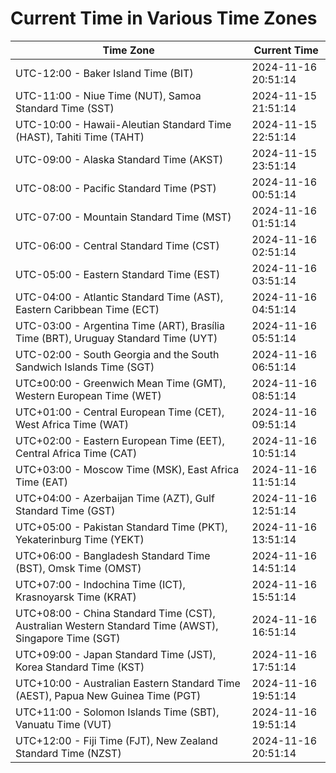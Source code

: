 # Current Time in Various Time Zones

| Time Zone | Current Time |
|-----------|--------------|
| UTC-12:00 - Baker Island Time (BIT) | 2024-11-16 20:51:14 |
| UTC-11:00 - Niue Time (NUT), Samoa Standard Time (SST) | 2024-11-15 21:51:14 |
| UTC-10:00 - Hawaii-Aleutian Standard Time (HAST), Tahiti Time (TAHT) | 2024-11-15 22:51:14 |
| UTC-09:00 - Alaska Standard Time (AKST) | 2024-11-15 23:51:14 |
| UTC-08:00 - Pacific Standard Time (PST) | 2024-11-16 00:51:14 |
| UTC-07:00 - Mountain Standard Time (MST) | 2024-11-16 01:51:14 |
| UTC-06:00 - Central Standard Time (CST) | 2024-11-16 02:51:14 |
| UTC-05:00 - Eastern Standard Time (EST) | 2024-11-16 03:51:14 |
| UTC-04:00 - Atlantic Standard Time (AST), Eastern Caribbean Time (ECT) | 2024-11-16 04:51:14 |
| UTC-03:00 - Argentina Time (ART), Brasília Time (BRT), Uruguay Standard Time (UYT) | 2024-11-16 05:51:14 |
| UTC-02:00 - South Georgia and the South Sandwich Islands Time (SGT) | 2024-11-16 06:51:14 |
| UTC±00:00 - Greenwich Mean Time (GMT), Western European Time (WET) | 2024-11-16 08:51:14 |
| UTC+01:00 - Central European Time (CET), West Africa Time (WAT) | 2024-11-16 09:51:14 |
| UTC+02:00 - Eastern European Time (EET), Central Africa Time (CAT) | 2024-11-16 10:51:14 |
| UTC+03:00 - Moscow Time (MSK), East Africa Time (EAT) | 2024-11-16 11:51:14 |
| UTC+04:00 - Azerbaijan Time (AZT), Gulf Standard Time (GST) | 2024-11-16 12:51:14 |
| UTC+05:00 - Pakistan Standard Time (PKT), Yekaterinburg Time (YEKT) | 2024-11-16 13:51:14 |
| UTC+06:00 - Bangladesh Standard Time (BST), Omsk Time (OMST) | 2024-11-16 14:51:14 |
| UTC+07:00 - Indochina Time (ICT), Krasnoyarsk Time (KRAT) | 2024-11-16 15:51:14 |
| UTC+08:00 - China Standard Time (CST), Australian Western Standard Time (AWST), Singapore Time (SGT) | 2024-11-16 16:51:14 |
| UTC+09:00 - Japan Standard Time (JST), Korea Standard Time (KST) | 2024-11-16 17:51:14 |
| UTC+10:00 - Australian Eastern Standard Time (AEST), Papua New Guinea Time (PGT) | 2024-11-16 19:51:14 |
| UTC+11:00 - Solomon Islands Time (SBT), Vanuatu Time (VUT) | 2024-11-16 19:51:14 |
| UTC+12:00 - Fiji Time (FJT), New Zealand Standard Time (NZST) | 2024-11-16 20:51:14 |
